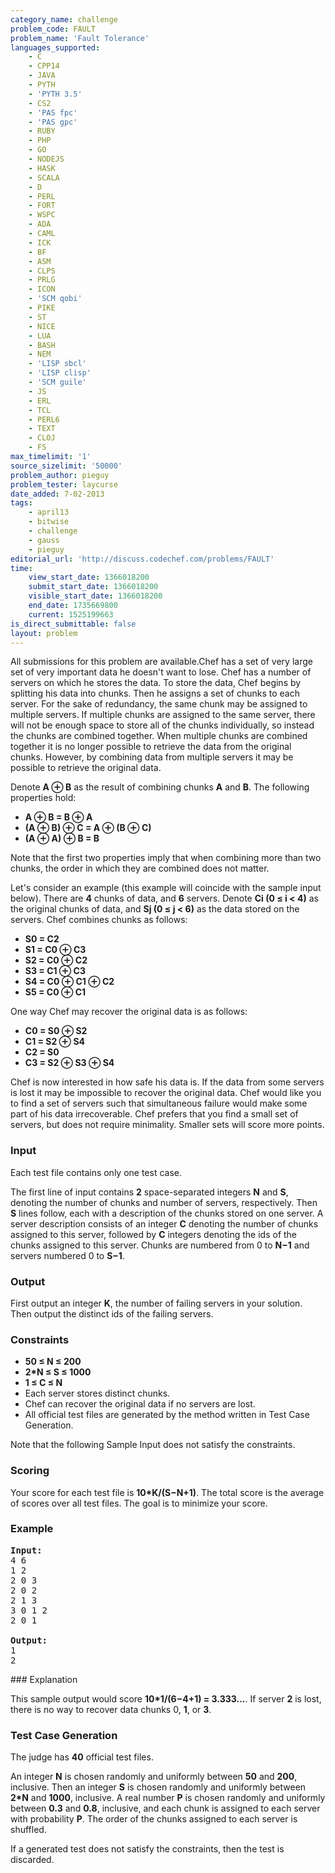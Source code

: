 ```yaml
---
category_name: challenge
problem_code: FAULT
problem_name: 'Fault Tolerance'
languages_supported:
    - C
    - CPP14
    - JAVA
    - PYTH
    - 'PYTH 3.5'
    - CS2
    - 'PAS fpc'
    - 'PAS gpc'
    - RUBY
    - PHP
    - GO
    - NODEJS
    - HASK
    - SCALA
    - D
    - PERL
    - FORT
    - WSPC
    - ADA
    - CAML
    - ICK
    - BF
    - ASM
    - CLPS
    - PRLG
    - ICON
    - 'SCM qobi'
    - PIKE
    - ST
    - NICE
    - LUA
    - BASH
    - NEM
    - 'LISP sbcl'
    - 'LISP clisp'
    - 'SCM guile'
    - JS
    - ERL
    - TCL
    - PERL6
    - TEXT
    - CLOJ
    - FS
max_timelimit: '1'
source_sizelimit: '50000'
problem_author: pieguy
problem_tester: laycurse
date_added: 7-02-2013
tags:
    - april13
    - bitwise
    - challenge
    - gauss
    - pieguy
editorial_url: 'http://discuss.codechef.com/problems/FAULT'
time:
    view_start_date: 1366018200
    submit_start_date: 1366018200
    visible_start_date: 1366018200
    end_date: 1735669800
    current: 1525199663
is_direct_submittable: false
layout: problem
---
```

All submissions for this problem are available.Chef has a set of very large set of very important data he doesn't want to lose. Chef has a number of servers on which he stores the data. To store the data, Chef begins by splitting his data into chunks. Then he assigns a set of chunks to each server. For the sake of redundancy, the same chunk may be assigned to multiple servers. If multiple chunks are assigned to the same server, there will not be enough space to store all of the chunks individually, so instead the chunks are combined together. When multiple chunks are combined together it is no longer possible to retrieve the data from the original chunks. However, by combining data from multiple servers it may be possible to retrieve the original data.

Denote **A ⊕ B** as the result of combining chunks **A** and **B**. The following properties hold:

- **A ⊕ B = B ⊕ A**
- **(A ⊕ B) ⊕ C = A ⊕ (B ⊕ C)**
- **(A ⊕ A) ⊕ B = B**

Note that the first two properties imply that when combining more than two chunks, the order in which they are combined does not matter.

Let's consider an example (this example will coincide with the sample input below). There are **4** chunks of data, and **6** servers. Denote **Ci (0 ≤ i < 4)** as the original chunks of data, and **Sj (0 ≤ j < 6)** as the data stored on the servers. Chef combines chunks as follows:

- **S0 = C2**
- **S1 = C0 ⊕ C3**
- **S2 = C0 ⊕ C2**
- **S3 = C1 ⊕ C3**
- **S4 = C0 ⊕ C1 ⊕ C2**
- **S5 = C0 ⊕ C1**

One way Chef may recover the original data is as follows:

- **C0 = S0 ⊕ S2**
- **C1 = S2 ⊕ S4**
- **C2 = S0**
- **C3 = S2 ⊕ S3 ⊕ S4**

Chef is now interested in how safe his data is. If the data from some servers is lost it may be impossible to recover the original data. Chef would like you to find a set of servers such that simultaneous failure would make some part of his data irrecoverable. Chef prefers that you find a small set of servers, but does not require minimality. Smaller sets will score more points.

### Input

Each test file contains only one test case.

The first line of input contains **2** space-separated integers **N** and **S**, denoting the number of chunks and number of servers, respectively. Then **S** lines follow, each with a description of the chunks stored on one server. A server description consists of an integer **C** denoting the number of chunks assigned to this server, followed by **C** integers denoting the ids of the chunks assigned to this server. Chunks are numbered from 0 to **N−1** and servers numbered 0 to **S−1**.

### Output

First output an integer **K**, the number of failing servers in your solution. Then output the distinct ids of the failing servers.

### Constraints

- **50 ≤ N ≤ 200**
- **2\*N ≤ S ≤ 1000**
- **1 ≤ C ≤ N**
- Each server stores distinct chunks.
- Chef can recover the original data if no servers are lost.
- All official test files are generated by the method written in Test Case Generation.

Note that the following Sample Input does not satisfy the constraints.

### Scoring

Your score for each test file is **10\*K/(S−N+1)**. The total score is the average of scores over all test files. The goal is to minimize your score.

### Example

<pre>
<b>Input:</b>
4 6
1 2
2 0 3
2 0 2
2 1 3
3 0 1 2
2 0 1

<b>Output:</b>
1
2
</pre>### Explanation

This sample output would score **10\*1/(6−4+1) = 3.333...**. If server **2** is lost, there is no way to recover data chunks 0, **1**, or **3**.

### Test Case Generation

The judge has **40** official test files.

An integer **N** is chosen randomly and uniformly between **50** and **200**, inclusive. Then an integer **S** is chosen randomly and uniformly between **2\*N** and **1000**, inclusive. A real number **P** is chosen randomly and uniformly between **0.3** and **0.8**, inclusive, and each chunk is assigned to each server with probability **P**. The order of the chunks assigned to each server is shuffled.

If a generated test does not satisfy the constraints, then the test is discarded.
